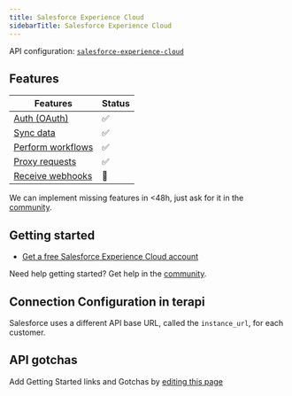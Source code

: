 ```yaml
---
title: Salesforce Experience Cloud
sidebarTitle: Salesforce Experience Cloud
---
```


API configuration: [`salesforce-experience-cloud`](https://terapi.dev/providers.yaml)

## Features

| Features | Status |
| - | - |
| [Auth (OAuth)](/integrate/guides/authorize-an-api) | ✅ |
| [Sync data](/integrate/guides/sync-data-from-an-api) | ✅ |
| [Perform workflows](/integrate/guides/perform-workflows-with-an-api) | ✅ |
| [Proxy requests](/integrate/guides/proxy-requests-to-an-api) | ✅ |
| [Receive webhooks](/integrate/guides/receive-webhooks-from-an-api) | 🚫 |

<Tip>We can implement missing features in &lt;48h, just ask for it in the [community](https://terapi.dev/slack).</Tip>

## Getting started

-   [Get a free Salesforce Experience Cloud account](https://www.salesforce.com/eu/products/experience-cloud/overview/)

<Tip>Need help getting started? Get help in the [community](https://terapi.dev/slack).</Tip>

## Connection Configuration in terapi

Salesforce uses a different API base URL, called the `instance_url`, for each customer.

## API gotchas

<Note>Add Getting Started links and Gotchas by [editing this page](https://github.com/terapihq/terapi/tree/master/docs-v2/integrations/all/salesforce-experience-cloud.mdx)</Note>
